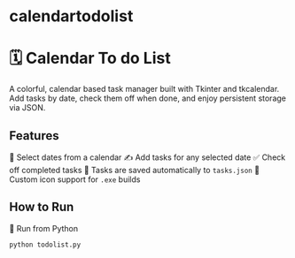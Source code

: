 # calendartodolist
# 🗓️ Calendar To do List
A colorful, calendar based task manager built with Tkinter and tkcalendar.  
Add tasks by date, check them off when done, and enjoy persistent storage via JSON.
## Features
📅 Select dates from a calendar
✍️ Add tasks for any selected date
✅ Check off completed tasks
💾 Tasks are saved automatically to `tasks.json`
🎨 Custom icon support for `.exe` builds
## How to Run
🐍 Run from Python
```bash
python todolist.py
